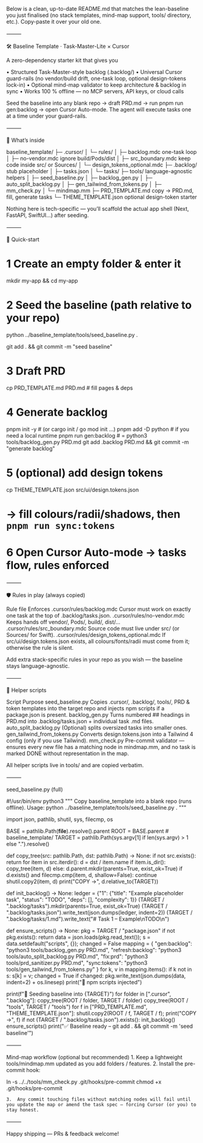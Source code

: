 Below is a clean, up-to-date README.md that matches the lean-baseline you just finalised (no stack templates, mind-map support, tools/ directory, etc.).
Copy-paste it over your old one.

⸻

🛠️  Baseline Template · Task-Master-Lite × Cursor

A zero-dependency starter kit that gives you

•	Structured Task-Master-style backlog (.backlog/)
•	Universal Cursor guard-rails (no vendor/build drift, one-task loop, optional design-tokens lock-in)
•	Optional mind-map validator to keep architecture & backlog in sync
•	Works 100 % offline — no MCP servers, API keys, or cloud calls

Seed the baseline into any blank repo → draft PRD.md → run pnpm run gen:backlog → open Cursor Auto-mode.
The agent will execute tasks one at a time under your guard-rails.

⸻

📁 What’s inside

baseline_template/
├─ .cursor/
│  └─ rules/
│     ├─ backlog.mdc            one-task loop
│     ├─ no-vendor.mdc          ignore build/Pods/dist
│     ├─ src_boundary.mdc       keep code inside src/ or Sources/
│     └─ design_tokens_optional.mdc
├─ .backlog/                    stub placeholder
│  ├─ tasks.json
│  └─ tasks/
├─ tools/                       language-agnostic helpers
│  ├─ seed_baseline.py
│  ├─ backlog_gen.py
│  ├─ auto_split_backlog.py
│  ├─ gen_tailwind_from_tokens.py
│  ├─ mm_check.py
│  └─ mindmap.mm
├─ PRD_TEMPLATE.md              copy → PRD.md, fill, generate tasks
└─ THEME_TEMPLATE.json          optional design-token starter

Nothing here is tech-specific — you’ll scaffold the actual app shell (Next, FastAPI, SwiftUI…) after seeding.

⸻

🚀 Quick-start

# 1  Create an empty folder & enter it
mkdir my-app && cd my-app

# 2  Seed the baseline (path relative to your repo)
python ../baseline_template/tools/seed_baseline.py .

git add . && git commit -m "seed baseline"

# 3  Draft PRD
cp PRD_TEMPLATE.md PRD.md          # fill pages & deps

# 4  Generate backlog
pnpm init -y                       # (or cargo init / go mod init …)
pnpm add -D python                 # if you need a local runtime
pnpm run gen:backlog               # = python3 tools/backlog_gen.py PRD.md
git add .backlog PRD.md && git commit -m "generate backlog"

# 5  (optional) add design tokens
cp THEME_TEMPLATE.json src/ui/design.tokens.json
# → fill colours/radii/shadows, then `pnpm run sync:tokens`

# 6  Open Cursor Auto-mode → tasks flow, rules enforced


⸻

🛡️ Rules in play (always copied)

Rule file	Enforces
.cursor/rules/backlog.mdc	Cursor must work on exactly one task at the top of .backlog/tasks.json.
.cursor/rules/no-vendor.mdc	Keeps hands off vendor/, Pods/, build/, dist/…
.cursor/rules/src_boundary.mdc	Source code must live under src/ (or Sources/ for Swift).
.cursor/rules/design_tokens_optional.mdc	If src/ui/design.tokens.json exists, all colours/fonts/radii must come from it; otherwise the rule is silent.

Add extra stack-specific rules in your repo as you wish — the baseline stays language-agnostic.

⸻

🔧 Helper scripts

Script	Purpose
seed_baseline.py	Copies .cursor/, .backlog/, tools/, PRD & token templates into the target repo and injects npm scripts if a package.json is present.
backlog_gen.py	Turns numbered ##  headings in PRD.md into .backlog/tasks.json + individual task .md files.
auto_split_backlog.py	(Optional) splits oversized tasks into smaller ones.
gen_tailwind_from_tokens.py	Converts design.tokens.json into a Tailwind 4 config (only if you use Tailwind).
mm_check.py	Pre-commit validator — ensures every new file has a matching node in mindmap.mm, and no task is marked DONE without representation in the map.

All helper scripts live in tools/ and are copied verbatim.

⸻

seed_baseline.py (full)

#!/usr/bin/env python3
"""
Copy baseline_template into a blank repo (runs offline).
Usage:  python ../baseline_template/tools/seed_baseline.py .
"""

import json, pathlib, shutil, sys, filecmp, os

BASE   = pathlib.Path(__file__).resolve().parent
ROOT   = BASE.parent            # baseline_template/
TARGET = pathlib.Path(sys.argv[1] if len(sys.argv) > 1 else ".").resolve()

def copy_tree(src: pathlib.Path, dst: pathlib.Path) -> None:
    if not src.exists(): return
    for item in src.iterdir():
        d = dst / item.name
        if item.is_dir():
            copy_tree(item, d)
        else:
            d.parent.mkdir(parents=True, exist_ok=True)
            if d.exists() and filecmp.cmp(item, d, shallow=False):
                continue
            shutil.copy2(item, d)
            print("COPY →", d.relative_to(TARGET))

def init_backlog() -> None:
    ledger = {"1": {"title": "Example placeholder task",
                    "status": "TODO", "deps": [], "complexity": 1}}
    (TARGET / ".backlog/tasks").mkdir(parents=True, exist_ok=True)
    (TARGET / ".backlog/tasks.json").write_text(json.dumps(ledger, indent=2))
    (TARGET / ".backlog/tasks/1.md").write_text("# Task 1 – Example\nTODO\n")

def ensure_scripts() -> None:
    pkg = TARGET / "package.json"
    if not pkg.exists(): return
    data = json.loads(pkg.read_text()); s = data.setdefault("scripts", {}); changed = False
    mapping = {
        "gen:backlog":     "python3 tools/backlog_gen.py PRD.md",
        "refresh:backlog": "python3 tools/auto_split_backlog.py PRD.md",
        "fix:prd":         "python3 tools/prd_sanitizer.py PRD.md",
        "sync:tokens":     "python3 tools/gen_tailwind_from_tokens.py"
    }
    for k, v in mapping.items():
        if k not in s: s[k] = v; changed = True
    if changed:
        pkg.write_text(json.dumps(data, indent=2) + os.linesep)
        print("📝 npm scripts injected")

print(f"🔧 Seeding baseline into {TARGET}")
for folder in [".cursor", ".backlog"]: copy_tree(ROOT / folder, TARGET / folder)
copy_tree(ROOT / "tools", TARGET / "tools")
for f in ["PRD_TEMPLATE.md", "THEME_TEMPLATE.json"]:
    shutil.copy2(ROOT / f, TARGET / f); print("COPY →", f)
if not (TARGET / ".backlog/tasks.json").exists(): init_backlog()
ensure_scripts()
print("✅ Baseline ready – git add . && git commit -m 'seed baseline'")


⸻

Mind-map workflow (optional but recommended)
	1.	Keep a lightweight tools/mindmap.mm updated as you add folders / features.
	2.	Install the pre-commit hook:

ln -s ../../tools/mm_check.py .git/hooks/pre-commit
chmod +x .git/hooks/pre-commit

	3.	Any commit touching files without matching nodes will fail until you update the map or amend the task spec — forcing Cursor (or you) to stay honest.

⸻

Happy shipping — PRs & feedback welcome!